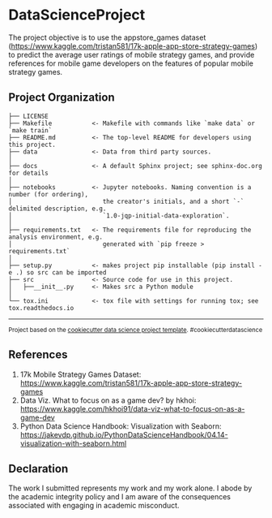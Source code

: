 DataScienceProject
==============================

The project objective is to use the appstore_games dataset (https://www.kaggle.com/tristan581/17k-apple-app-store-strategy-games) to predict the average user ratings of mobile strategy games, and provide references for mobile game developers on the features of popular mobile strategy games. 


Project Organization
------------

    ├── LICENSE
    ├── Makefile           <- Makefile with commands like `make data` or `make train`
    ├── README.md          <- The top-level README for developers using this project.
    ├── data               <- Data from third party sources.
    │
    ├── docs               <- A default Sphinx project; see sphinx-doc.org for details
    │
    ├── notebooks          <- Jupyter notebooks. Naming convention is a number (for ordering),
    │                         the creator's initials, and a short `-` delimited description, e.g.
    │                         `1.0-jqp-initial-data-exploration`.
    │
    ├── requirements.txt   <- The requirements file for reproducing the analysis environment, e.g.
    │                         generated with `pip freeze > requirements.txt`
    │
    ├── setup.py           <- makes project pip installable (pip install -e .) so src can be imported
    ├── src                <- Source code for use in this project.
    │   ├──__init__.py     <- Makes src a Python module
    │
    └── tox.ini            <- tox file with settings for running tox; see tox.readthedocs.io


--------

<p><small>Project based on the <a target="_blank" href="https://drivendata.github.io/cookiecutter-data-science/">cookiecutter data science project template</a>. #cookiecutterdatascience</small></p>


## References
1. 17k Mobile Strategy Games Dataset: https://www.kaggle.com/tristan581/17k-apple-app-store-strategy-games
2. Data Viz. What to focus on as a game dev? by hkhoi: https://www.kaggle.com/hkhoi91/data-viz-what-to-focus-on-as-a-game-dev
3. Python Data Science Handbook: Visualization with Seaborn: https://jakevdp.github.io/PythonDataScienceHandbook/04.14-visualization-with-seaborn.html


## Declaration
The work I submitted represents my work and my work alone.  I abode by the academic integrity policy and I am aware of the consequences associated with engaging in academic misconduct.


